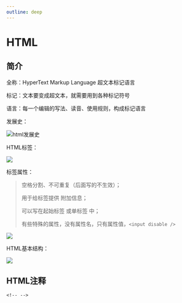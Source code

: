 ```yaml
---
outline: deep
---
```


# HTML

## 简介

全称：HyperText Markup Language  超文本标记语言

标记：文本要变成超文本，就需要用到各种标记符号

语言：每一个编辑的写法、读音、使用规则，构成标记语言

发展史：

![html发展史](https://gitee.com/codeyu98/bed/raw/master/vitepress/202406230905212.png)

HTML标签：

![](https://gitee.com/codeyu98/bed/raw/master/vitepress/202406230920563.png)

标签属性：

> 空格分割、不可重复（后面写的不生效）；
>
> 用于给标签提供 附加信息；
>
> 可以写在起始标签 或单标签 中；
>
> 有些特殊的属性，没有属性名，只有属性值，`<input disable />`

![](https://gitee.com/codeyu98/bed/raw/master/vitepress/202406230933221.png)

HTML基本结构：

![](https://gitee.com/codeyu98/bed/raw/master/vitepress/202406230942748.png)

## HTML注释

`<!-- -->`